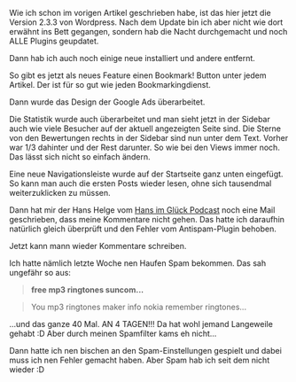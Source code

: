 <!--
.. title: Nächtliches Upgedate
.. slug: 366-nachtliches-upgedate
.. date: 2008-03-03 20:01:20
.. tags: In eigener Sache
.. description: 
.. type: text
-->

Wie ich schon im vorigen Artikel geschrieben habe, ist das hier jetzt die Version 2.3.3 von Wordpress.
Nach dem Update bin ich aber nicht wie dort erwähnt ins Bett gegangen, sondern hab die Nacht durchgemacht und noch ALLE Plugins geupdatet.
<!-- TEASER_END -->

Dann hab ich auch noch einige neue installiert und andere entfernt.

So gibt es jetzt als neues Feature einen Bookmark! Button unter jedem Artikel.
Der ist für so gut wie jeden Bookmarkingdienst.

Dann wurde das Design der Google Ads überarbeitet.

Die Statistik wurde auch überarbeitet und man sieht jetzt in der Sidebar auch wie viele Besucher auf der aktuell angezeigten Seite sind.
Die Sterne von den Bewertungen rechts in der Sidebar sind nun unter dem Text.
Vorher war 1/3 dahinter und der Rest darunter.
So wie bei den Views immer noch.
Das lässt sich nicht so einfach ändern.

Eine neue Navigationsleiste wurde auf der Startseite ganz unten eingefügt.
So kann man auch die ersten Posts wieder lesen, ohne sich tausendmal weiterzuklicken zu müssen.

Dann hat mir der Hans Helge vom [Hans im Glück Podcast](http://www.hig-podcast.de/) noch eine Mail geschrieben, dass meine Kommentare nicht gehen.
Das hatte ich daraufhin natürlich gleich überprüft und den Fehler vom Antispam-Plugin behoben.

Jetzt kann mann wieder Kommentare schreiben.

Ich hatte nämlich letzte Woche nen Haufen Spam bekommen.
Das sah ungefähr so aus:

>**free mp3 ringtones suncom...**

>You mp3 ringtones maker info nokia remember ringtones...

...und das ganze 40 Mal.
AN 4 TAGEN!!!
Da hat wohl jemand Langeweile gehabt :D
Aber durch meinen Spamfilter kams eh nicht...

Dann hatte ich nen bischen an den Spam-Einstellungen gespielt und dabei muss ich nen Fehler gemacht haben.
Aber Spam hab ich seit dem nicht wieder :D
